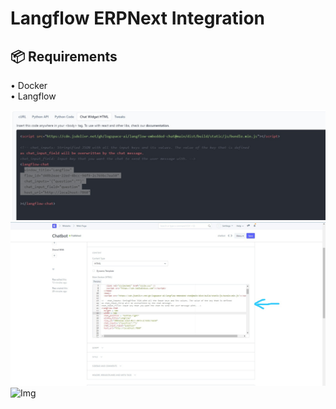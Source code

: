 # Langflow ERPNext Integration 

## 📦 <b>Requirements</b>

•	Docker
<br>
•	Langflow
<br>



![Img](images/api.jpeg)
![Img](images/inte.jpeg)
![Img](images/epr_int.jpeg)

